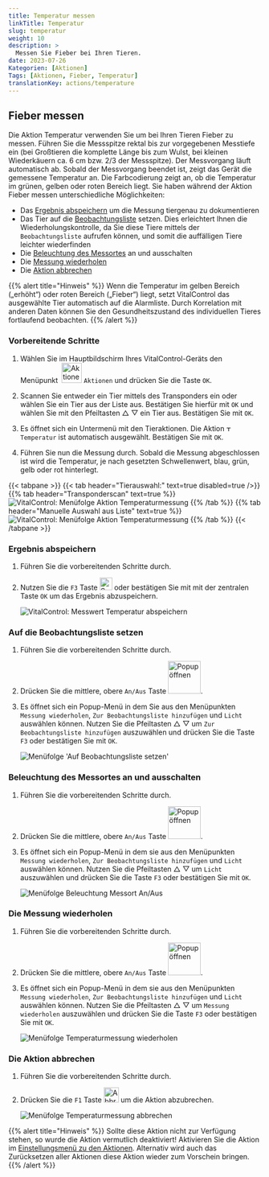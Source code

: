 ```yaml
---
title: Temperatur messen
linkTitle: Temperatur
slug: temperatur
weight: 10
description: >
  Messen Sie Fieber bei Ihren Tieren.
date: 2023-07-26
Kategorien: [Aktionen]
Tags: [Aktionen, Fieber, Temperatur]
translationKey: actions/temperature
---
```

## Fieber messen

Die Aktion Temperatur verwenden Sie um bei Ihren Tieren Fieber zu messen. Führen Sie die Messspitze rektal bis zur vorgegebenen Messtiefe ein (bei Großtieren die komplette Länge bis zum Wulst, bei kleinen Wiederkäuern ca. 6 cm bzw. 2/3 der Messspitze). Der Messvorgang läuft automatisch ab. Sobald der Messvorgang beendet ist, zeigt das Gerät die gemessene Temperatur an. Die Farbcodierung zeigt an, ob die Temperatur im grünen, gelben oder roten Bereich liegt. Sie haben während der Aktion Fieber messen unterschiedliche Möglichkeiten:

- Das [Ergebnis abspeichern](#ergebnis-abspeichern) um die Messung tiergenau zu dokumentieren
- Das Tier auf die [Beobachtungsliste](#auf-die-beobachtungsliste-setzen) setzen. Dies erleichtert Ihnen die Wiederholungskontrolle, da Sie diese Tiere mittels der `Beobachtungsliste` aufrufen können, und somit die auffälligen Tiere leichter wiederfinden
- Die [Beleuchtung des Messortes](#beleuchtung-des-messortes-an-und-ausschalten) an und ausschalten
- Die [Messung wiederholen](#die-messung-wiederholen)
- Die [Aktion abbrechen](#die-aktion-abbrechen)

{{% alert title="Hinweis" %}}
Wenn die Temperatur im gelben Bereich („erhöht“) oder roten Bereich („Fieber“) liegt, setzt VitalControl das ausgewählte Tier automatisch auf die Alarmliste. Durch Korrelation mit anderen Daten können Sie den Gesundheitszustand des individuellen Tieres fortlaufend beobachten.
{{% /alert %}}

### Vorbereitende Schritte

1.  Wählen Sie im Hauptbildschirm Ihres VitalControl-Geräts den Menüpunkt &nbsp;<img src="/icons/actions.svg" width="40" align="bottom" alt="Aktionen" /> `Aktionen` und drücken Sie die Taste `OK`.

2. Scannen Sie entweder ein Tier mittels des Transponders ein oder wählen Sie ein Tier aus der Liste aus. Bestätigen Sie hierfür mit `OK` und wählen Sie mit den Pfeiltasten △ ▽ ein Tier aus. Bestätigen Sie mit `OK`.

3. Es öffnet sich ein Untermenü mit den Tieraktionen. Die Aktion <img src="/icons/actions/temperature.svg" width="10" align="bottom" alt="Temperatur" /> `Temperatur` ist automatisch ausgewählt. Bestätigen Sie mit `OK`.

4. Führen Sie nun die Messung durch. Sobald die Messung abgeschlossen ist wird die Temperatur, je nach gesetzten Schwellenwert, blau, grün, gelb oder rot hinterlegt.

{{< tabpane >}}
{{< tab header="Tierauswahl:" text=true disabled=true />}}
{{% tab header="Transponderscan" text=true %}}
![VitalControl: Menüfolge Aktion Temperaturmessung](../bilder/aktion-temperatur-scan.png "Temperaturmessung")
{{% /tab %}}
{{% tab header="Manuelle Auswahl aus Liste" text=true %}}
![VitalControl: Menüfolge Aktion Temperaturmessung](../bilder/aktion-temperatur-manuelle-auswahl.png "Temperaturmessung")
{{% /tab %}}
{{< /tabpane >}}

### Ergebnis abspeichern

1. Führen Sie die vorbereitenden Schritte durch.

2. Nutzen Sie die `F3` Taste <img src="/icons/footer/save.svg" width="25" align="bottom" alt="Speichern" /> oder bestätigen Sie mit mit der zentralen Taste `OK` um das Ergebnis abzuspeichern.

    ![VitalControl: Messwert Temperatur abspeichern](../bilder/ergebnisspeichern.png "Temperatur abspeichern")

### Auf die Beobachtungsliste setzen

1. Führen Sie die vorbereitenden Schritte durch.

2. Drücken Sie die mittlere, obere `An/Aus` Taste <img src="/icons/footer/repeat_add_to_watch.svg" width="65" align="bottom" alt="Popup öffnen" />.

3. Es öffnet sich ein Popup-Menü in dem Sie aus den Menüpunkten `Messung wiederholen`, `Zur Beobachtungsliste hinzufügen` und `Licht` auswählen können. Nutzen Sie die Pfeiltasten △ ▽ um `Zur Beobachtungsliste hinzufügen` auszuwählen und drücken Sie die Taste `F3` oder bestätigen Sie mit `OK`.

    ![Menüfolge 'Auf Beobachtungsliste setzen'](../bilder/beobachtungsliste.png "Auf Beobachtungsliste setzen")

### Beleuchtung des Messortes an und ausschalten

1. Führen Sie die vorbereitenden Schritte durch.

2. Drücken Sie die mittlere, obere `An/Aus` Taste <img src="/icons/footer/repeat_add_to_watch.svg" width="65" align="bottom" alt="Popup öffnen" />.

3. Es öffnet sich ein Popup-Menü in dem sie aus den Menüpunkten `Messung wiederholen`, `Zur Beobachtungsliste hinzufügen` und `Licht` auswählen können. Nutzen Sie die Pfeiltasten △ ▽ um `Licht` auszuwählen und drücken Sie die Taste `F3` oder bestätigen Sie mit `OK`.

    ![Menüfolge Beleuchtung Messort An/Aus](../bilder/beleuchtung.png "Beleuchtung Messort")

### Die Messung wiederholen

1. Führen Sie die vorbereitenden Schritte durch.

2. Drücken Sie die mittlere, obere `An/Aus` Taste <img src="/icons/footer/repeat_add_to_watch.svg" width="65" align="bottom" alt="Popup öffnen" />.

3. Es öffnet sich ein Popup-Menü in dem sie aus den Menüpunkten `Messung wiederholen`, `Zur Beobachtungsliste hinzufügen` und `Licht` auswählen können. Nutzen Sie die Pfeiltasten △ ▽ um `Messung wiederholen` auszuwählen und drücken Sie die Taste `F3` oder bestätigen Sie mit `OK`.

    ![Menüfolge Temperaturmessung wiederholen](../bilder/wiederholen.png "Wiederholen")

### Die Aktion abbrechen

1. Führen Sie die vorbereitenden Schritte durch.

2. Drücken Sie die `F1` Taste <img src="/icons/footer/cancel.svg" width="30" align="bottom" alt="Abbrechen" /> um die Aktion abzubrechen.

    ![Menüfolge Temperaturmessung abbrechen](../bilder/ergebnisspeichern.png "Abbrechen")

{{% alert title="Hinweis" %}}
Sollte diese Aktion nicht zur Verfügung stehen, so wurde die Aktion vermutlich deaktiviert! Aktivieren Sie die Aktion im [Einstellungsmenü zu den Aktionen](/docs/aktionen/einstellung/). Alternativ wird auch das Zurücksetzen aller Aktionen diese Aktion wieder zum Vorschein bringen.
{{% /alert %}}
